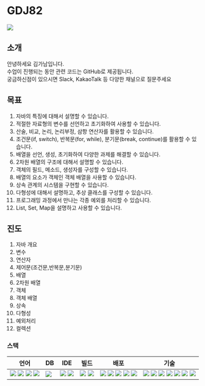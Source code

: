 # GDJ82
<a href="https://hits.seeyoufarm.com"><img src="https://hits.seeyoufarm.com/api/count/incr/badge.svg?url=https%3A%2F%2Fgithub.com%2Fdevkgn%2Fgdj82.git&count_bg=%2379C83D&title_bg=%23555555&icon=&icon_color=%23E7E7E7&title=hits&edge_flat=false"/></a>

## 소개
안녕하세요 김가남입니다.<br>
수업이 진행되는 동안 관련 코드는 GitHub로 제공됩니다.<br>
궁금하신점이 있으시면 Slack, KakaoTalk 등 다양한 채널으로 질문주세요

## 목표
1. 자바의 특징에 대해서 설명할 수 있습니다.
2. 적절한 자료형의 변수를 선언하고 초기화하여 사용할 수 있습니다.
3. 산술, 비교, 논리, 논리부정, 삼항 연산자를 활용할 수 있습니다.
4. 조건문(if, switch), 반복문(for, while), 분기문(break, continue)를 활용할 수 있습니다.
5. 배열을 선언, 생성, 초기화하여 다양한 과제를 해결할 수 있습니다.
6. 2차원 배열의 구조에 대해서 설명할 수 있습니다.
7. 객체의 필드, 메소드, 생성자를 구성할 수 있습니다.
8. 배열의 요소가 객체인 객체 배열을 사용할 수 있습니다.
9. 상속 관계의 시스템을 구현할 수 있습니다.
10. 다형성에 대해서 설명하고, 추상 클래스를 구성할 수 있습니다.
11. 프로그래밍 과정에서 만나는 각종 예외를 처리할 수 있습니다.
12. List, Set, Map을 설명하고 사용할 수 있습니다.

## 진도
1. 자바 개요
2. 변수
3. 연산자
4. 제어문(조건문,반복문,분기문)
5. 배열
6. 2차원 배열
7. 객체
8. 객체 배열
9. 상속
10. 다형성
11. 예외처리
12. 컬렉션

### 스택
| 언어 | DB | IDE | 빌드 | 배포 | 기술 |
| --- | --- | --- | --- | --- | --- |
|<img src="https://img.shields.io/badge/java-%23ED8B00.svg?style=flat-square&logo=openjdk&logoColor=white">&nbsp;<img src="https://img.shields.io/badge/html5-%23E34F26.svg?style=flat-square&logo=html5&logoColor=white">&nbsp;<img src="https://img.shields.io/badge/css3-%231572B6.svg?style=flat-square&logo=css3&logoColor=white">&nbsp;<img src="https://img.shields.io/badge/javascript-%23323330.svg?style=flat-square&logo=javascript&logoColor=%23F7DF1E">|<img src="https://img.shields.io/badge/MariaDB-003545?style=flat-square&logo=mariadb&logoColor=white">|<img src="https://img.shields.io/badge/Eclipse-FE7A16.svg?style=flat-square&logo=Eclipse&logoColor=white">&nbsp;<img src="https://img.shields.io/badge/Visual%20Studio%20Code-0078d7.svg?style=flat-square&logo=visual-studio-code&logoColor=white">|<img src="https://img.shields.io/badge/Apache%20Maven-C71A36?style=flat-square&logo=Apache%20Maven&logoColor=white">&nbsp;<img src="https://img.shields.io/badge/Gradle-02303A.svg?style=flat-square&logo=Gradle&logoColor=white">|<img src="https://img.shields.io/badge/apache%20tomcat-%23F8DC75.svg?style=flat-square&logo=apache-tomcat&logoColor=black">&nbsp;<img src="https://img.shields.io/badge/AWS-%23FF9900.svg?style=flat-square&logo=amazon-aws&logoColor=white">&nbsp;<img src="https://img.shields.io/badge/docker-%230db7ed.svg?style=flat-square&logo=docker&logoColor=white">&nbsp;<img src="https://img.shields.io/badge/jenkins-%232C5263.svg?style=flat-square&logo=jenkins&logoColor=white">&nbsp;<img src="https://img.shields.io/badge/github-%23121011.svg?style=flat-square&logo=github&logoColor=white">|<img src="https://img.shields.io/badge/spring-%236DB33F.svg?style=flat-square&logo=spring&logoColor=white">&nbsp;<img src="https://img.shields.io/badge/spring%20boot-%236DB33F.svg?style=flat-square&logo=springboot&logoColor=white">&nbsp;<img src="https://img.shields.io/badge/Mybatis-181717.svg?style=flat-square&logo=Mybatis&logoColor=white">&nbsp;<img src="https://img.shields.io/badge/jquery-%230769AD.svg?style=flat-square&logo=jquery&logoColor=white">&nbsp;<img src="https://img.shields.io/badge/bootstrap-%238511FA.svg?style=flat-square&logo=bootstrap&logoColor=white">&nbsp;<img src="https://img.shields.io/badge/JSP-3776AB.svg?style=flat-square&logo=JSP&logoColor=white">&nbsp;<img src="https://img.shields.io/badge/JSON-3776AB.svg?style=flat-square&logo=JSON&logoColor=white">|
